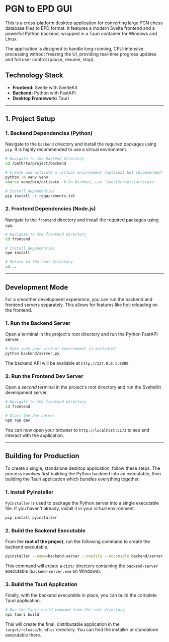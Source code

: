 # PGN to EPD GUI

This is a cross-platform desktop application for converting large PGN chess database files to EPD format. It features a modern Svelte frontend and a powerful Python backend, wrapped in a Tauri container for Windows and Linux.

The application is designed to handle long-running, CPU-intensive processing without freezing the UI, providing real-time progress updates and full user control (pause, resume, stop).

## Technology Stack

*   **Frontend:** Svelte with SvelteKit
*   **Backend:** Python with FastAPI
*   **Desktop Framework:** Tauri

---

## 1. Project Setup

### 1. Backend Dependencies (Python)

Navigate to the `backend` directory and install the required packages using `pip`. It is highly recommended to use a virtual environment.

```bash
# Navigate to the backend directory
cd /path/to/project/backend

# Create and activate a virtual environment (optional but recommended)
python -m venv venv
source venv/bin/activate  # On Windows, use `venv\Scripts\activate`

# Install dependencies
pip install -r requirements.txt
```

### 2. Frontend Dependencies (Node.js)

Navigate to the `frontend` directory and install the required packages using `npm`.

```bash
# Navigate to the frontend directory
cd frontend

# Install dependencies
npm install

# Return to the root directory
cd ..
```

---

## Development Mode

For a smoother development experience, you can run the backend and frontend servers separately. This allows for features like hot-reloading on the frontend.

### 1. Run the Backend Server

Open a terminal in the project's root directory and run the Python FastAPI server.

```bash
# Make sure your virtual environment is activated
python backend/server.py
```

The backend API will be available at `http://127.0.0.1:8000`.

### 2. Run the Frontend Dev Server

Open a *second* terminal in the project's root directory and run the SvelteKit development server.

```bash
# Navigate to the frontend directory
cd frontend

# Start the dev server
npm run dev
```

You can now open your browser to `http://localhost:5173` to see and interact with the application.

---

## Building for Production

To create a single, standalone desktop application, follow these steps. The process involves first building the Python backend into an executable, then building the Tauri application which bundles everything together.

### 1. Install PyInstaller

`PyInstaller` is used to package the Python server into a single executable file. If you haven't already, install it in your virtual environment.

```bash
pip install pyinstaller
```

### 2. Build the Backend Executable

From the **root of the project**, run the following command to create the backend executable.

```bash
pyinstaller --name=backend-server --onefile --noconsole backend/server.py
```

This command will create a `dist/` directory containing the `backend-server` executable (`backend-server.exe` on Windows).

### 3. Build the Tauri Application

Finally, with the backend executable in place, you can build the complete Tauri application.

```bash
# Run the Tauri build command from the root directory
npx tauri build
```

This will create the final, distributable application in the `target/release/bundle/` directory. You can find the installer or standalone executable there.
